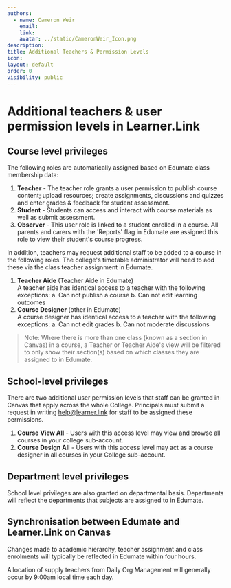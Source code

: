 ```yaml
---
authors:
  - name: Cameron Weir
    email: 
    link: 
    avatar: ../static/CameronWeir_Icon.png
description: 
title: Additional Teachers & Permission Levels
icon: 
layout: default
order: 0
visibility: public
---
```

# Additional teachers & user permission levels in Learner.Link

## Course level privileges

The following roles are automatically assigned based on Edumate class membership data:
1. **Teacher** - The teacher role grants a user permission to publish course content; upload resources; create assignments, discussions and quizzes and enter grades & feedback for student assessment.
2. **Student** - Students can access and interact with course materials as well as submit assessment. 
3. **Observer** - This user role is linked to a student enrolled in a course. All parents and carers with the 'Reports' flag in Edumate are assigned this role to view their student's course progress. 

In addition, teachers may request additional staff to be added to a course in the following roles. The college's timetable administrator will need to add these via the class teacher assignment in Edumate.
1. **Teacher Aide** (Teacher Aide in Edumate)<br>
	A teacher aide has identical access to a teacher with the following exceptions:
	a. Can not publish a course
	b. Can not edit learning outcomes
2. **Course Designer** (other in Edumate)<br>
	A course designer has identical access to a teacher with the following exceptions:
	a. Can not edit grades
	b. Can not moderate discussions

>Note: Where there is more than one class (known as a section in Canvas) in a course, a Teacher or Teacher Aide's view will be filtered to only show their section(s) based on which classes they are assigned to in Edumate.

## School-level privileges

There are two additional user permission levels that staff can be granted in Canvas that apply across the whole College. Principals must submit a request in writing help@learner.link for staff to be assigned these permissions.
1. **Course View All** - Users with this access level may view and browse all courses in your college sub-account.
2. **Course Design All** - Users with this access level may act as a course designer in all courses in your College sub-account.

## Department level privileges

School level privileges are also granted on departmental basis. Departments will reflect the departments that subjects are assigned to in Edumate.

## Synchronisation between Edumate and Learner.Link on Canvas

Changes made to academic hierarchy, teacher assignment and class enrolments will typically be reflected in Edumate within four hours.

Allocation of supply teachers from Daily Org Management will generally occur by 9:00am local time each day.